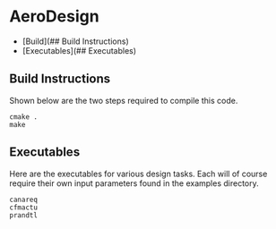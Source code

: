 # AeroDesign

* [Build](## Build Instructions)
* [Executables](## Executables)

## Build Instructions

Shown below are the two steps required to compile this code.

```
cmake .
make
```

## Executables

Here are the executables for various design tasks. Each will of course require their own input parameters found in the examples directory.

```
canareq
cfmactu
prandtl
```
